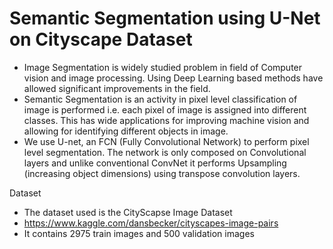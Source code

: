 # Semantic Segmentation using U-Net on Cityscape Dataset

- Image Segmentation is widely studied problem in field of Computer vision and image processing. Using Deep Learning based methods have allowed significant improvements in the field.
- Semantic Segmentation is an activity in pixel level classification of image is performed i.e. each pixel of image is assigned into different classes. This has wide applications for improving machine vision and allowing for identifying different objects in image.
- We use U-net, an FCN (Fully Convolutional Network) to perform pixel level segmentation. The network is only composed on Convolutional layers and unlike conventional ConvNet it performs Upsampling (increasing object dimensions) using transpose convolution layers.

Dataset
- The dataset used is the CityScapse Image Dataset
- https://www.kaggle.com/dansbecker/cityscapes-image-pairs
- It contains 2975 train images and 500 validation images
